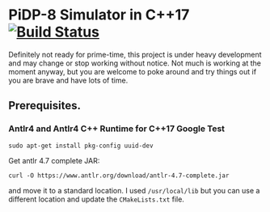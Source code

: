 # PiDP-8 Simulator in C++17 [![Build Status](https://travis-ci.org/pa28/PiDP-8-sim-cpp.svg?branch=master)](https://travis-ci.org/pa28/PiDP-8-sim-cpp)

Definitely not ready for prime-time, this project is under heavy development
and may change or stop working without notice. Not much is working at the
moment anyway, but you are welcome to poke around and try things out if
you are brave and have lots of time.

## Prerequisites.

### Antlr4 and Antlr4 C++ Runtime for C++17 Google Test

```
sudo apt-get install pkg-config uuid-dev
```
  

Get antlr 4.7 complete JAR:
```
curl -O https://www.antlr.org/download/antlr-4.7-complete.jar
```

and move it to a standard location. I used `/usr/local/lib` but you can use
a different location and update the `CMakeLists.txt` file.
